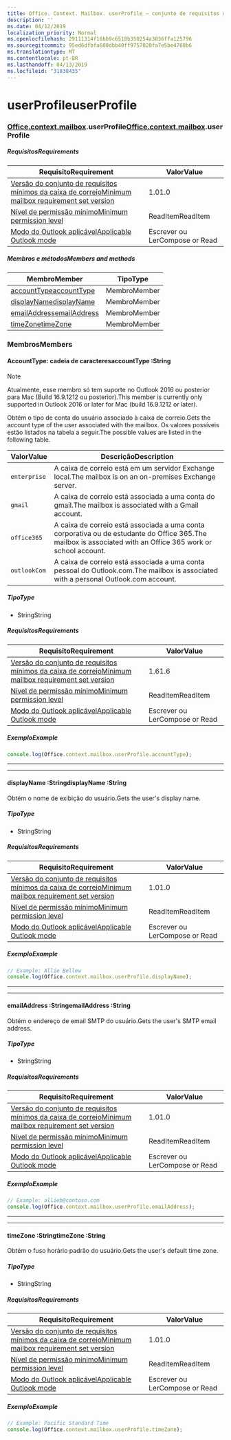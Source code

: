 ```yaml
---
title: Office. Context. Mailbox. userProfile – conjunto de requisitos de visualização
description: ''
ms.date: 04/12/2019
localization_priority: Normal
ms.openlocfilehash: 29111314f16bb9c6518b350254a3036ffa125796
ms.sourcegitcommit: 95ed6dfbfa680dbb40ff9757020fa7e5be4760b6
ms.translationtype: MT
ms.contentlocale: pt-BR
ms.lasthandoff: 04/13/2019
ms.locfileid: "31838435"
---
```

# <a name="userprofile"></a><span data-ttu-id="fd933-102">userProfile</span><span class="sxs-lookup"><span data-stu-id="fd933-102">userProfile</span></span>

### <a name="officeofficemdcontextofficecontextmdmailboxofficecontextmailboxmduserprofile"></a><span data-ttu-id="fd933-103">[Office](Office.md)[.context](Office.context.md)[.mailbox](Office.context.mailbox.md).userProfile</span><span class="sxs-lookup"><span data-stu-id="fd933-103">[Office](Office.md)[.context](Office.context.md)[.mailbox](Office.context.mailbox.md).userProfile</span></span>

##### <a name="requirements"></a><span data-ttu-id="fd933-104">Requisitos</span><span class="sxs-lookup"><span data-stu-id="fd933-104">Requirements</span></span>

|<span data-ttu-id="fd933-105">Requisito</span><span class="sxs-lookup"><span data-stu-id="fd933-105">Requirement</span></span>| <span data-ttu-id="fd933-106">Valor</span><span class="sxs-lookup"><span data-stu-id="fd933-106">Value</span></span>|
|---|---|
|[<span data-ttu-id="fd933-107">Versão do conjunto de requisitos mínimos da caixa de correio</span><span class="sxs-lookup"><span data-stu-id="fd933-107">Minimum mailbox requirement set version</span></span>](/office/dev/add-ins/reference/requirement-sets/outlook-api-requirement-sets)| <span data-ttu-id="fd933-108">1.0</span><span class="sxs-lookup"><span data-stu-id="fd933-108">1.0</span></span>|
|[<span data-ttu-id="fd933-109">Nível de permissão mínimo</span><span class="sxs-lookup"><span data-stu-id="fd933-109">Minimum permission level</span></span>](/outlook/add-ins/understanding-outlook-add-in-permissions)| <span data-ttu-id="fd933-110">ReadItem</span><span class="sxs-lookup"><span data-stu-id="fd933-110">ReadItem</span></span>|
|[<span data-ttu-id="fd933-111">Modo do Outlook aplicável</span><span class="sxs-lookup"><span data-stu-id="fd933-111">Applicable Outlook mode</span></span>](/outlook/add-ins/#extension-points)| <span data-ttu-id="fd933-112">Escrever ou Ler</span><span class="sxs-lookup"><span data-stu-id="fd933-112">Compose or Read</span></span>|

##### <a name="members-and-methods"></a><span data-ttu-id="fd933-113">Membros e métodos</span><span class="sxs-lookup"><span data-stu-id="fd933-113">Members and methods</span></span>

| <span data-ttu-id="fd933-114">Membro</span><span class="sxs-lookup"><span data-stu-id="fd933-114">Member</span></span> | <span data-ttu-id="fd933-115">Tipo</span><span class="sxs-lookup"><span data-stu-id="fd933-115">Type</span></span> |
|--------|------|
| [<span data-ttu-id="fd933-116">accountType</span><span class="sxs-lookup"><span data-stu-id="fd933-116">accountType</span></span>](#accounttype-string) | <span data-ttu-id="fd933-117">Membro</span><span class="sxs-lookup"><span data-stu-id="fd933-117">Member</span></span> |
| [<span data-ttu-id="fd933-118">displayName</span><span class="sxs-lookup"><span data-stu-id="fd933-118">displayName</span></span>](#displayname-string) | <span data-ttu-id="fd933-119">Membro</span><span class="sxs-lookup"><span data-stu-id="fd933-119">Member</span></span> |
| [<span data-ttu-id="fd933-120">emailAddress</span><span class="sxs-lookup"><span data-stu-id="fd933-120">emailAddress</span></span>](#emailaddress-string) | <span data-ttu-id="fd933-121">Membro</span><span class="sxs-lookup"><span data-stu-id="fd933-121">Member</span></span> |
| [<span data-ttu-id="fd933-122">timeZone</span><span class="sxs-lookup"><span data-stu-id="fd933-122">timeZone</span></span>](#timezone-string) | <span data-ttu-id="fd933-123">Membro</span><span class="sxs-lookup"><span data-stu-id="fd933-123">Member</span></span> |

### <a name="members"></a><span data-ttu-id="fd933-124">Membros</span><span class="sxs-lookup"><span data-stu-id="fd933-124">Members</span></span>

####  <a name="accounttype-string"></a><span data-ttu-id="fd933-125">AccountType: cadeia de caracteres</span><span class="sxs-lookup"><span data-stu-id="fd933-125">accountType :String</span></span>

> [!NOTE]
> <span data-ttu-id="fd933-126">Atualmente, esse membro só tem suporte no Outlook 2016 ou posterior para Mac (Build 16.9.1212 ou posterior).</span><span class="sxs-lookup"><span data-stu-id="fd933-126">This member is currently only supported in Outlook 2016 or later for Mac (build 16.9.1212 or later).</span></span>

<span data-ttu-id="fd933-127">Obtém o tipo de conta do usuário associado à caixa de correio.</span><span class="sxs-lookup"><span data-stu-id="fd933-127">Gets the account type of the user associated with the mailbox.</span></span> <span data-ttu-id="fd933-128">Os valores possíveis estão listados na tabela a seguir.</span><span class="sxs-lookup"><span data-stu-id="fd933-128">The possible values are listed in the following table.</span></span>

| <span data-ttu-id="fd933-129">Valor</span><span class="sxs-lookup"><span data-stu-id="fd933-129">Value</span></span> | <span data-ttu-id="fd933-130">Descrição</span><span class="sxs-lookup"><span data-stu-id="fd933-130">Description</span></span> |
|-------|-------------|
| `enterprise` | <span data-ttu-id="fd933-131">A caixa de correio está em um servidor Exchange local.</span><span class="sxs-lookup"><span data-stu-id="fd933-131">The mailbox is on an on-premises Exchange server.</span></span> |
| `gmail` | <span data-ttu-id="fd933-132">A caixa de correio está associada a uma conta do gmail.</span><span class="sxs-lookup"><span data-stu-id="fd933-132">The mailbox is associated with a Gmail account.</span></span> |
| `office365` | <span data-ttu-id="fd933-133">A caixa de correio está associada a uma conta corporativa ou de estudante do Office 365.</span><span class="sxs-lookup"><span data-stu-id="fd933-133">The mailbox is associated with an Office 365 work or school account.</span></span> |
| `outlookCom` | <span data-ttu-id="fd933-134">A caixa de correio está associada a uma conta pessoal do Outlook.com.</span><span class="sxs-lookup"><span data-stu-id="fd933-134">The mailbox is associated with a personal Outlook.com account.</span></span> |

##### <a name="type"></a><span data-ttu-id="fd933-135">Tipo</span><span class="sxs-lookup"><span data-stu-id="fd933-135">Type</span></span>

*   <span data-ttu-id="fd933-136">String</span><span class="sxs-lookup"><span data-stu-id="fd933-136">String</span></span>

##### <a name="requirements"></a><span data-ttu-id="fd933-137">Requisitos</span><span class="sxs-lookup"><span data-stu-id="fd933-137">Requirements</span></span>

|<span data-ttu-id="fd933-138">Requisito</span><span class="sxs-lookup"><span data-stu-id="fd933-138">Requirement</span></span>| <span data-ttu-id="fd933-139">Valor</span><span class="sxs-lookup"><span data-stu-id="fd933-139">Value</span></span>|
|---|---|
|[<span data-ttu-id="fd933-140">Versão do conjunto de requisitos mínimos da caixa de correio</span><span class="sxs-lookup"><span data-stu-id="fd933-140">Minimum mailbox requirement set version</span></span>](/office/dev/add-ins/reference/requirement-sets/outlook-api-requirement-sets)| <span data-ttu-id="fd933-141">1.6</span><span class="sxs-lookup"><span data-stu-id="fd933-141">1.6</span></span> |
|[<span data-ttu-id="fd933-142">Nível de permissão mínimo</span><span class="sxs-lookup"><span data-stu-id="fd933-142">Minimum permission level</span></span>](/outlook/add-ins/understanding-outlook-add-in-permissions)| <span data-ttu-id="fd933-143">ReadItem</span><span class="sxs-lookup"><span data-stu-id="fd933-143">ReadItem</span></span>|
|[<span data-ttu-id="fd933-144">Modo do Outlook aplicável</span><span class="sxs-lookup"><span data-stu-id="fd933-144">Applicable Outlook mode</span></span>](/outlook/add-ins/#extension-points)| <span data-ttu-id="fd933-145">Escrever ou Ler</span><span class="sxs-lookup"><span data-stu-id="fd933-145">Compose or Read</span></span>|

##### <a name="example"></a><span data-ttu-id="fd933-146">Exemplo</span><span class="sxs-lookup"><span data-stu-id="fd933-146">Example</span></span>

```javascript
console.log(Office.context.mailbox.userProfile.accountType);
```

---
---

####  <a name="displayname-string"></a><span data-ttu-id="fd933-147">displayName :String</span><span class="sxs-lookup"><span data-stu-id="fd933-147">displayName :String</span></span>

<span data-ttu-id="fd933-148">Obtém o nome de exibição do usuário.</span><span class="sxs-lookup"><span data-stu-id="fd933-148">Gets the user's display name.</span></span>

##### <a name="type"></a><span data-ttu-id="fd933-149">Tipo</span><span class="sxs-lookup"><span data-stu-id="fd933-149">Type</span></span>

*   <span data-ttu-id="fd933-150">String</span><span class="sxs-lookup"><span data-stu-id="fd933-150">String</span></span>

##### <a name="requirements"></a><span data-ttu-id="fd933-151">Requisitos</span><span class="sxs-lookup"><span data-stu-id="fd933-151">Requirements</span></span>

|<span data-ttu-id="fd933-152">Requisito</span><span class="sxs-lookup"><span data-stu-id="fd933-152">Requirement</span></span>| <span data-ttu-id="fd933-153">Valor</span><span class="sxs-lookup"><span data-stu-id="fd933-153">Value</span></span>|
|---|---|
|[<span data-ttu-id="fd933-154">Versão do conjunto de requisitos mínimos da caixa de correio</span><span class="sxs-lookup"><span data-stu-id="fd933-154">Minimum mailbox requirement set version</span></span>](/office/dev/add-ins/reference/requirement-sets/outlook-api-requirement-sets)| <span data-ttu-id="fd933-155">1.0</span><span class="sxs-lookup"><span data-stu-id="fd933-155">1.0</span></span>|
|[<span data-ttu-id="fd933-156">Nível de permissão mínimo</span><span class="sxs-lookup"><span data-stu-id="fd933-156">Minimum permission level</span></span>](/outlook/add-ins/understanding-outlook-add-in-permissions)| <span data-ttu-id="fd933-157">ReadItem</span><span class="sxs-lookup"><span data-stu-id="fd933-157">ReadItem</span></span>|
|[<span data-ttu-id="fd933-158">Modo do Outlook aplicável</span><span class="sxs-lookup"><span data-stu-id="fd933-158">Applicable Outlook mode</span></span>](/outlook/add-ins/#extension-points)| <span data-ttu-id="fd933-159">Escrever ou Ler</span><span class="sxs-lookup"><span data-stu-id="fd933-159">Compose or Read</span></span>|

##### <a name="example"></a><span data-ttu-id="fd933-160">Exemplo</span><span class="sxs-lookup"><span data-stu-id="fd933-160">Example</span></span>

```javascript
// Example: Allie Bellew
console.log(Office.context.mailbox.userProfile.displayName);
```

---
---

####  <a name="emailaddress-string"></a><span data-ttu-id="fd933-161">emailAddress :String</span><span class="sxs-lookup"><span data-stu-id="fd933-161">emailAddress :String</span></span>

<span data-ttu-id="fd933-162">Obtém o endereço de email SMTP do usuário.</span><span class="sxs-lookup"><span data-stu-id="fd933-162">Gets the user's SMTP email address.</span></span>

##### <a name="type"></a><span data-ttu-id="fd933-163">Tipo</span><span class="sxs-lookup"><span data-stu-id="fd933-163">Type</span></span>

*   <span data-ttu-id="fd933-164">String</span><span class="sxs-lookup"><span data-stu-id="fd933-164">String</span></span>

##### <a name="requirements"></a><span data-ttu-id="fd933-165">Requisitos</span><span class="sxs-lookup"><span data-stu-id="fd933-165">Requirements</span></span>

|<span data-ttu-id="fd933-166">Requisito</span><span class="sxs-lookup"><span data-stu-id="fd933-166">Requirement</span></span>| <span data-ttu-id="fd933-167">Valor</span><span class="sxs-lookup"><span data-stu-id="fd933-167">Value</span></span>|
|---|---|
|[<span data-ttu-id="fd933-168">Versão do conjunto de requisitos mínimos da caixa de correio</span><span class="sxs-lookup"><span data-stu-id="fd933-168">Minimum mailbox requirement set version</span></span>](/office/dev/add-ins/reference/requirement-sets/outlook-api-requirement-sets)| <span data-ttu-id="fd933-169">1.0</span><span class="sxs-lookup"><span data-stu-id="fd933-169">1.0</span></span>|
|[<span data-ttu-id="fd933-170">Nível de permissão mínimo</span><span class="sxs-lookup"><span data-stu-id="fd933-170">Minimum permission level</span></span>](/outlook/add-ins/understanding-outlook-add-in-permissions)| <span data-ttu-id="fd933-171">ReadItem</span><span class="sxs-lookup"><span data-stu-id="fd933-171">ReadItem</span></span>|
|[<span data-ttu-id="fd933-172">Modo do Outlook aplicável</span><span class="sxs-lookup"><span data-stu-id="fd933-172">Applicable Outlook mode</span></span>](/outlook/add-ins/#extension-points)| <span data-ttu-id="fd933-173">Escrever ou Ler</span><span class="sxs-lookup"><span data-stu-id="fd933-173">Compose or Read</span></span>|

##### <a name="example"></a><span data-ttu-id="fd933-174">Exemplo</span><span class="sxs-lookup"><span data-stu-id="fd933-174">Example</span></span>

```javascript
// Example: allieb@contoso.com
console.log(Office.context.mailbox.userProfile.emailAddress);
```

---
---

####  <a name="timezone-string"></a><span data-ttu-id="fd933-175">timeZone :String</span><span class="sxs-lookup"><span data-stu-id="fd933-175">timeZone :String</span></span>

<span data-ttu-id="fd933-176">Obtém o fuso horário padrão do usuário.</span><span class="sxs-lookup"><span data-stu-id="fd933-176">Gets the user's default time zone.</span></span>

##### <a name="type"></a><span data-ttu-id="fd933-177">Tipo</span><span class="sxs-lookup"><span data-stu-id="fd933-177">Type</span></span>

*   <span data-ttu-id="fd933-178">String</span><span class="sxs-lookup"><span data-stu-id="fd933-178">String</span></span>

##### <a name="requirements"></a><span data-ttu-id="fd933-179">Requisitos</span><span class="sxs-lookup"><span data-stu-id="fd933-179">Requirements</span></span>

|<span data-ttu-id="fd933-180">Requisito</span><span class="sxs-lookup"><span data-stu-id="fd933-180">Requirement</span></span>| <span data-ttu-id="fd933-181">Valor</span><span class="sxs-lookup"><span data-stu-id="fd933-181">Value</span></span>|
|---|---|
|[<span data-ttu-id="fd933-182">Versão do conjunto de requisitos mínimos da caixa de correio</span><span class="sxs-lookup"><span data-stu-id="fd933-182">Minimum mailbox requirement set version</span></span>](/office/dev/add-ins/reference/requirement-sets/outlook-api-requirement-sets)| <span data-ttu-id="fd933-183">1.0</span><span class="sxs-lookup"><span data-stu-id="fd933-183">1.0</span></span>|
|[<span data-ttu-id="fd933-184">Nível de permissão mínimo</span><span class="sxs-lookup"><span data-stu-id="fd933-184">Minimum permission level</span></span>](/outlook/add-ins/understanding-outlook-add-in-permissions)| <span data-ttu-id="fd933-185">ReadItem</span><span class="sxs-lookup"><span data-stu-id="fd933-185">ReadItem</span></span>|
|[<span data-ttu-id="fd933-186">Modo do Outlook aplicável</span><span class="sxs-lookup"><span data-stu-id="fd933-186">Applicable Outlook mode</span></span>](/outlook/add-ins/#extension-points)| <span data-ttu-id="fd933-187">Escrever ou Ler</span><span class="sxs-lookup"><span data-stu-id="fd933-187">Compose or Read</span></span>|

##### <a name="example"></a><span data-ttu-id="fd933-188">Exemplo</span><span class="sxs-lookup"><span data-stu-id="fd933-188">Example</span></span>

```javascript
// Example: Pacific Standard Time
console.log(Office.context.mailbox.userProfile.timeZone);
```
